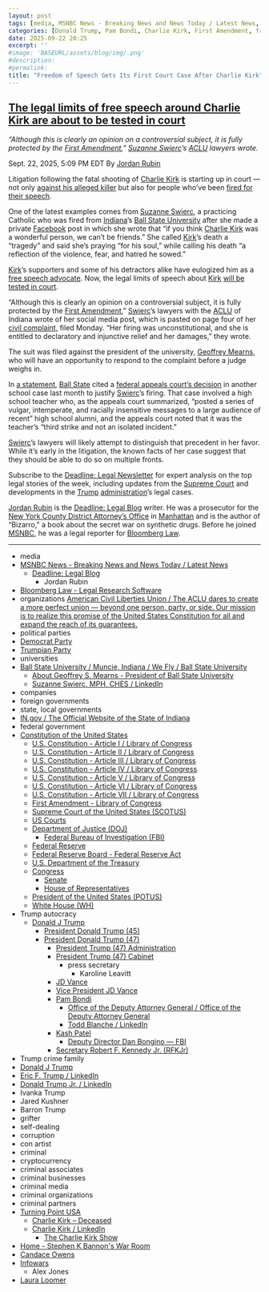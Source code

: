 ```yaml
---
layout: post
tags: [media, MSNBC News - Breaking News and News Today / Latest News, Deadline –  Legal Blog, Jordan Rubin, Bloomberg Law - Legal Research Software, organizations, American Civil Liberties Union / The ACLU dares to create a more perfect union — beyond one person party or side. Our mission is to realize this promise of the United States Constitution for all and expand the reach of its guarantees., political parties, Democrat Party, Trumpian Party, universities, Ball State University / Muncie Indiana / We Fly / Ball State University, About Geoffrey S. Mearns - President of Ball State University, Suzanne Swierc MPH CHES / LinkedIn, companies, foreign governments, state local governments, IN.gov / The Official Website of the State of Indiana, federal government, Constitution of the United States, U.S. Constitution - Article I / Library of Congress, U.S. Constitution - Article II / Library of Congress, U.S. Constitution - Article III / Library of Congress, U.S. Constitution - Article IV / Library of Congress, U.S. Constitution - Article V / Library of Congress, U.S. Constitution - Article VI / Library of Congress, U.S. Constitution - Article VII / Library of Congress, First Amendment - Library of Congress, Supreme Court of the United States (SCOTUS), US Courts, Department of Justice (DOJ), Federal Bureau of Investigation (FBI), Federal Reserve, Federal Reserve Board - Federal Reserve Act, U.S. Department of the Treasury, Congress, Senate, House of Representatives, President of the United States (POTUS), White House (WH), Trump autocracy, Donald J Trump, President Donald Trump (45), President Donald Trump (47), President Trump (47) Administration, President Trump (47) Cabinet, press secretary, Karoline Leavitt, JD Vance, Vice President JD Vance, Pam Bondi, Office of the Deputy Attorney General / Office of the Deputy Attorney General, Todd Blanche / LinkedIn, Kash Patel, Deputy Director Dan Bongino — FBI, Secretary Robert F. Kennedy Jr. (RFKJr), Trump crime family, Donald J Trump, Eric F. Trump / LinkedIn, Donald Trump Jr. / LinkedIn, Ivanka Trump, Jared Kushner, Barron Trump, grifter, self-dealing, corruption, con artist, criminal, cryptocurrency, criminal associates, criminal businesses, criminal media, criminal organizations, criminal partners, Turning Point USA, Charlie Kirk – Deceased, Charlie Kirk / LinkedIn, The Charlie Kirk Show, Home - Stephen K Bannon’s War Room, Candace Owens, Infowars, Alex Jones, Laura Loomer]
categories: [Donald Trump, Pam Bondi, Charlie Kirk, First Amendment, freedom of speech, Ball State University, Geoffrey S. Mearns]
date: 2025-09-22 20:25
excerpt: ''
#image: 'BASEURL/assets/blog/img/.png'
#description:
#permalink:
title: "Freedom of Speech Gets Its First Court Case After Charlie Kirk"
---
```



## [The legal limits of free speech around Charlie Kirk are about to be tested in court](https://www.msnbc.com/deadline-white-house/deadline-legal-blog/free-speech-charlie-kirk-ball-state-professor-swierc-rcna232997)

*“Although this is clearly an opinion on a controversial subject, it is fully protected by the [First Amendment](https://constitution.congress.gov/constitution/amendment-1/),” [Suzanne Swierc](https://www.linkedin.com/in/suzanne-swierc-mph-ches-a0847b39/)’s [ACLU](https://www.aclu.org/) lawyers wrote.*

Sept. 22, 2025, 5:09 PM EDT
By [Jordan Rubin](https://www.msnbc.com/author/jordan-rubin-ncpn1301611)

Litigation following the fatal shooting of [Charlie Kirk](https://www.charliekirk.com/) is starting up in court — not only [against his alleged killer](https://www.msnbc.com/deadline-white-house/deadline-legal-blog/tyler-robinson-death-penalty-charlie-kirk-shooting-utah-rcna231851) but also for people who’ve been [fired for their speech](https://www.desmoinesregister.com/story/news/crime-and-courts/2025/09/19/teacher-matthew-kargol-fired-for-charlie-kirk-post-suing-oskaloosa-schools/86228893007/).

One of the latest examples comes from [Suzanne Swierc](https://www.linkedin.com/in/suzanne-swierc-mph-ches-a0847b39/), a practicing Catholic who was fired from [Indiana](https://www.in.gov/core/index.html)’s [Ball State University](https://www.bsu.edu/) after she made a private [Facebook](https://www.facebook.com/) post in which she wrote that “if you think [Charlie Kirk](https://www.charliekirk.com/) was a wonderful person, we can’t be friends.” She called [Kirk](https://www.charliekirk.com/)’s death a “tragedy” and said she’s praying “for his soul,” while calling his death “a reflection of the violence, fear, and hatred he sowed.”

[Kirk](https://www.charliekirk.com/)’s supporters and some of his detractors alike have eulogized him as a [free speech advocate](https://www.usatoday.com/story/opinion/2025/09/21/charlie-kirk-jimmy-kimmel-free-speech-first-amendment/86240872007/). Now, the legal limits of speech about [Kirk](https://www.charliekirk.com/) [will be tested in court](https://wpde.com/news/local-politics/sc-teachers-aide-fired-over-charlie-kirk-comments-files-federal-lawsuit-s-spartanburg-lauren-vaughn-federal-first-amendment).

“Although this is clearly an opinion on a controversial subject, it is fully protected by the [First Amendment](https://constitution.congress.gov/constitution/amendment-1/),” [Swierc](https://www.linkedin.com/in/suzanne-swierc-mph-ches-a0847b39/)’s lawyers with the [ACLU](https://www.aclu.org/) of Indiana wrote of her social media post, which is pasted on page four of her [civil complaint,](https://storage.courtlistener.com/recap/gov.uscourts.insd.224599/gov.uscourts.insd.224599.1.0.pdf) filed Monday. “Her firing was unconstitutional, and she is entitled to declaratory and injunctive relief and her damages,” they wrote.

The suit was filed against the president of the university, [Geoffrey Mearns](https://www.bsu.edu/about/administrativeoffices/president/about-the-president), who will have an opportunity to respond to the complaint before a judge weighs in.

In [a statement](https://x.com/BallState/status/1968423525665886461), [Ball State](https://www.bsu.edu/) cited a [federal appeals court’s decision](https://cases.justia.com/federal/appellate-courts/ca7/24-1427/24-1427-2025-08-26.pdf?ts=1756218644) in another school case last month to justify [Swierc](https://www.linkedin.com/in/suzanne-swierc-mph-ches-a0847b39/)’s firing. That case involved a high school teacher who, as the appeals court summarized, “posted a series of vulgar, intemperate, and racially insensitive messages to a large audience of recent” high school alumni, and the appeals court noted that it was the teacher’s “third strike and not an isolated incident.”

[Swierc](https://www.linkedin.com/in/suzanne-swierc-mph-ches-a0847b39/)’s lawyers will likely attempt to distinguish that precedent in her favor. While it’s early in the litigation, the known facts of her case suggest that they should be able to do so on multiple fronts.

Subscribe to the [Deadline: Legal Newsletter](https://link.msnbc.com/join/5ck/msnbc-deadlinelegal-signup-inline) for expert analysis on the top legal stories of the week, including updates from the [Supreme Court](https://www.supremecourt.gov/) and developments in the [Trump](https://www.donaldjtrump.com/) [administration](https://www.whitehouse.gov/administration/)’s legal cases.

[Jordan Rubin](https://www.msnbc.com/author/jordan-rubin-ncpn1301611) is the [Deadline: Legal Blog](https://www.msnbc.com/deadline-white-house) writer. He was a prosecutor for the [New York County District Attorney’s Office](https://manhattanda.org/) in [Manhattan](https://manhattanda.org/) and is the author of “Bizarro," a book about the secret war on synthetic drugs. Before he joined [MSNBC](https://www.msnbc.com/), he was a legal reporter for [Bloomberg Law](https://pro.bloomberglaw.com/).

----
- media
- [MSNBC News - Breaking News and News Today / Latest News](https://www.msnbc.com/)
    - [Deadline: Legal Blog](https://www.msnbc.com/deadline-white-house)
        - Jordan Rubin
- [Bloomberg Law - Legal Research Software](https://pro.bloomberglaw.com/)
- organizations
    [American Civil Liberties Union / The ACLU dares to create a more perfect union — beyond one person, party, or side. Our mission is to realize this promise of the United States Constitution for all and expand the reach of its guarantees.](https://www.aclu.org/)
- political parties
- [Democrat Party](https://www.democrats.org/)
- [Trumpian Party](https://www.gop.com/)
- universities
- [Ball State University / Muncie, Indiana / We Fly / Ball State University](https://www.bsu.edu/)
    - [About Geoffrey S. Mearns - President of Ball State University](https://www.bsu.edu/about/administrativeoffices/president/about-the-president)
    - [Suzanne Swierc, MPH, CHES / LinkedIn](https://www.linkedin.com/in/suzanne-swierc-mph-ches-a0847b39/)
- companies
- foreign governments
- state, local governments 
- [IN.gov / The Official Website of the State of Indiana](https://www.in.gov/core/index.html)
- federal government
- [Constitution of the United States](https://constitution.congress.gov/constitution/)
    - [U.S. Constitution - Article I / Library of Congress](https://constitution.congress.gov/constitution/article-1/)
    - [U.S. Constitution - Article II / Library of Congress](https://constitution.congress.gov/constitution/article-2/)
    - [U.S. Constitution - Article III / Library of Congress](https://constitution.congress.gov/constitution/article-3/)
    - [U.S. Constitution - Article IV / Library of Congress](https://constitution.congress.gov/constitution/article-4/)
    - [U.S. Constitution - Article V / Library of Congress](https://constitution.congress.gov/constitution/article-5/)
    - [U.S. Constitution - Article VI / Library of Congress](https://constitution.congress.gov/constitution/article-6/)
    - [U.S. Constitution - Article VII / Library of Congress](https://constitution.congress.gov/constitution/article-7/)
    - [First Amendment - Library of Congress](https://constitution.congress.gov/constitution/amendment-1/)
    - [Supreme Court of the United States (SCOTUS)](https://www.supremecourt.gov/)
    - [US Courts](https://www.uscourts.gov/)
    - [Department of Justice (DOJ)](https://www.justice.gov/)
        - [Federal Bureau of Investigation (FBI)](https://www.fbi.gov/)
    - [Federal Reserve](https;//www.federalreserve.gov/)
    - [Federal Reserve Board - Federal Reserve Act](https://www.federalreserve.gov/aboutthefed/fract.htm)
    - [U.S. Department of the Treasury](https://home.treasury.gov/)
    - [Congress](https://www.congress.gov/)
        - [Senate](https://www.senate.gov/)
        - [House of Representatives](https://www.house.gov/)
     - [President of the United States (POTUS)](https://www.whitehouse.gov/)
    - [White House (WH)](https://www.whitehouse.gov/)
- Trump autocracy
    - [Donald J Trump](https://www.donaldjtrump.com/)
        - [President Donald Trump (45)](https://trumpwhitehouse.archives.gov/)
        - [President Donald Trump (47)](https://www.whitehouse.gov/administration/donald-j-trump/)
            - [President Trump (47) Administration](https://www.whitehouse.gov/administration/)
            - [President Trump (47) Cabinet](https://www.whitehouse.gov/administration/the-cabinet/)
                - press secretary
                    - Karoline Leavitt
            - [JD Vance](https://www.linkedin.com/in/jd-vance-770a9047/)
            - [Vice President JD Vance](https://www.whitehouse.gov/administration/jd-vance/)
            - [Pam Bondi](https://www.justice.gov/ag/staff-profile/meet-attorney-general)
                - [Office of the Deputy Attorney General / Office of the Deputy Attorney General](https://www.justice.gov/dag)
                - [Todd Blanche / LinkedIn](https://www.linkedin.com/in/toddblanche/)
            - [Kash Patel](https://www.fbi.gov/about/leadership-and-structure/director-patel)
                - [Deputy Director Dan Bongino — FBI](https://www.fbi.gov/about/leadership-and-structure/deputy-director-dan-bongino)
            - [Secretary Robert F. Kennedy Jr. (RFKJr)](https://www.hhs.gov/about/leadership/robert-kennedy.html)
- Trump crime family 
- [Donald J Trump](https://www.donaldjtrump.com/)
- [Eric F. Trump / LinkedIn](https://www.linkedin.com/in/erictrump/)
- [Donald Trump Jr. / LinkedIn](https://www.linkedin.com/in/donald-trump-jr-4454b862/)
- Ivanka Trump
- Jared Kushner
- Barron Trump 
- grifter
- self-dealing
- corruption
- con artist
- criminal 
- cryptocurrency
- criminal associates
- criminal businesses
- criminal media
- criminal organizations
- criminal partners
- [Turning Point USA](https://www.tpusa.com/)
    - [Charlie Kirk – Deceased](https://www.charliekirk.com/)
    - [Charlie Kirk / LinkedIn](https://www.linkedin.com/in/charlie-kirk/)
        - [The Charlie Kirk Show](https://thecharliekirkshow.com/)
- [Home - Stephen K Bannon's War Room](https://warroom.org/)
- [Candace Owens](https://www.candaceowens.com/)
- [Infowars](https://www.infowars.com/)
    - Alex Jones
- [Laura Loomer](https://loomered.com/)
